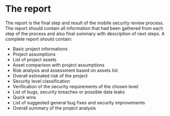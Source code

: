 # The report

The report is the final step and result of the mobile security review process. The report should contain all information that had been gathered from each step of the process and also final summary with description of next steps. A complete report should contain:

*   Basic project informations
*   Project assumptions
*   List of project assets 
*   Asset comparison with project assumptions
*   Risk analysis and assessment based on assets list
*   Overall estimated risk of the project
*   Security level classification
*   Verification of the security requirements of the chosen level
*   List of bugs, security breaches or possible data leaks 
*   Quick wins 
*   List of suggested general bug fixes and security improvements
*   Overall summary of the project analysis 
